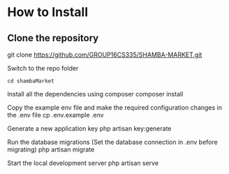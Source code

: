 # How to Install

## Clone the repository
git clone https://github.com/GROUP16CS335/SHAMBA-MARKET.git

Switch to the repo folder
```
cd shambaMarket
```

Install all the dependencies using composer
    composer install

Copy the example env file and make the required configuration changes in the .env file
    cp .env.example .env

Generate a new application key
    php artisan key:generate

Run the database migrations (Set the database connection in .env before migrating)
    php artisan migrate

Start the local development server
    php artisan serve
